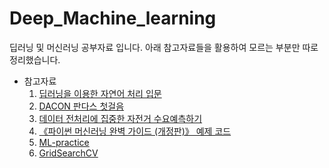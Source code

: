 # Deep_Machine_learning
딥러닝 및 머신러닝 공부자료 입니다.
아래 참고자료들을 활용하여 모르는 부분만 따로 정리했습니다.

* 참고자료
  1. [딥러닝을 이용한 자연어 처리 입문](https://wikidocs.net/book/2155)
  2. [DACON 판다스 첫걸음](https://dacon.io/edu/1102)
  3. [데이터 전처리에 집중한 자전거 수요예측하기](https://www.kaggle.com/code/kwonyoung234/for-beginner)
  4. [《파이썬 머신러닝 완벽 가이드 (개정판)》 예제 코드](https://github.com/wikibook/pymldg-rev/tree/master) 
  5. [ML-practice](https://github.com/Lee-Seulki/Seulzzangs-Study/tree/master/ML_practice)
  6. [GridSearchCV](https://velog.io/@hyunicecream/GridSearchCV란-어떻게-사용할까)
